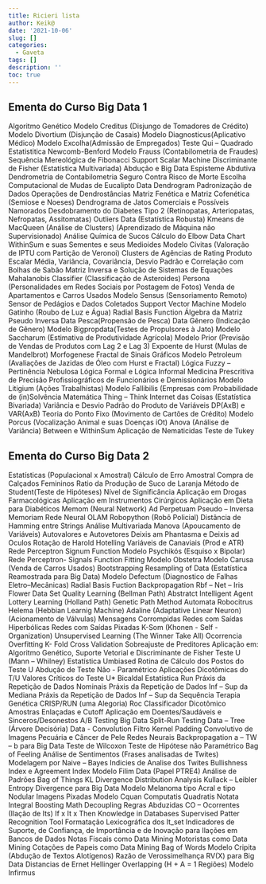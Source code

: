 ```yaml
---
title: Ricieri lista
author: Keik@
date: '2021-10-06'
slug: []
categories:
  - Gaveta
tags: []
description: ''
toc: true 
---
```


## Ementa do Curso Big Data 1
Algoritmo Genético
Modelo Creditus (Disjungo de Tomadores de Crédito)
Modelo Divortium (Disjunção de Casais)
Modelo Diagnosticus(Aplicativo Médico)
Modelo Excolha(Admissão de Empregados)
Teste Qui – Quadrado
Estatistitica Newcomb-Benford
Modelo Frauss (Contabilometria de Fraudes)
Sequência Mereológica de Fibonacci
Support Scalar Machine
Discriminante de Fisher (Estatística Multivariada)
Abdução e Big Data
Espisteme Abdutiva
Dendrometria de Contabilometria
Seguro Contra Risco de Morte
Escolha Computacional de Mudas de Eucalipto
Data Dendrogram
Padronização de Dados
Operações de Dendrostâncias
Matriz Fenética e Matriz Cofenética (Semiose e Noeses)
Dendrograma de Jatos Comerciais e Possíveis Namorados
Desdobramento do Diabetes Tipo 2 (Retinopatas, Arteriopatas, Nefropatas, Assitomatas)
Outliers Data (Estatística Robusta)
Kmeans de MacQueen (Análise de Clusters)
(Aprendizado de Máquina não Supervisionado)
Análise Química de Sucos
Cálculo do Elbow Data Chart
WithinSum e suas Sementes e seus Medioides
Modelo Civitas (Valoração de IPTU com Partição de Veronoi)
Clusters de Agências de Rating
Produto Escalar
Média, Variância, Covariância, Desvio Padrão e
Correlação com Bolhas de Sabão
Matriz Inversa e Solução de Sistemas de Equações
Mahalanobis Classifier (Classificação de Asteroides)
Persona
(Personalidades em Redes Sociais por Postagem de Fotos)
Venda de Apartamentos e Carros Usados
Modelo Sensus (Sensoriamento Remoto)
Sensor de Pedágios e Dados Coletados
Support Vector Machine
Modelo Gatinho (Roubo de Luz e Água)
Radial Basis Function
Álgebra da Matriz Pseudo Inversa
Data Pesca(Propensão de Pesca)
Data Gênero (Indicação de Gênero)
Modelo Bigpropdata(Testes de Propulsores à Jato)
Modelo Saccharum (Estimativa de Produtividade Agrícola)
Modelo Prior (Previsão de Vendas de Produtos com Lag 2 e Lag 3)
Expoente de Hurst (Mulas de Mandelbrot)
Morfogenese Fractal de Sinais Gráficos
Modelo Petroleum (Avaliações de Jazidas de Óleo com Hurst e Fractal)
Lógica Fuzzy – Pertinência Nebulosa
Lógica Formal e Lógica Informal
Medicina Prescritiva de Precisão
Profissiográficos de Funcionários e Demissionários
Modelo Litigium (Ações Trabalhistas)
Modelo Fallibilis (Empresas com Probabilidade de (in)Solvência
Matemática Thing – Think
Internet das Coisas (Estatística Bivariada)
Variância e Desvio Padrão do Produto de Variáveis
DP(AxB) e VAR(AxB)
Teoria do Ponto Fixo (Movimento de Cartões de Crédito)
Modelo Porcus (Vocalização Animal e suas Doenças iOt)
Anova (Análise de Variância)
Between e WithinSum
Aplicação de Nematicidas
Teste de Tukey
​
## Ementa do Curso Big Data 2
Estatísticas (Populacional x Amostral)
Cálculo de Erro Amostral
Compra de Calçados Femininos
Ratio da Produção de Suco de Laranja
Método de Student(Teste de Hipóteses)
Nível de Significância
Aplicação em Drogas Farmacológicas
Aplicação em Instrumentos Cirúrgicos
Aplicação em Dieta para Diabéticos
Memom (Neural Network)
Ad Perpetuam Pseudo – Inversa Memoriam
Rede Neural OLAM
Robopython (Robô Policial)
Distância de Hamming entre Strings
Análise Multivariada
Manova (Apoucamento de Variáveis)
Autovalores e Autovetores
Deixis am Phantasma e Deixis ad Oculos
Rotação de Harold Hotelling
Variáveis de Canaviais (Prod e ATR)
Rede Perceptron
Signum Function
Modelo Psychikós (Esquiso x Bipolar)
Rede Perceptron- Signals
Function Fitting
Modelo Obstetra
Modelo Carusa (Venda de Carros Usados)
Bootstrapping
Resampling of Data (Estatística Reamostrada para Big Data)
Modelo Defectum (Diagnostico de Falhas Eletro–Mecânicas)
Radial Basis Fuction Backpropagation
Rbf – Net – Iris Flower Data Set
Quality Learning (Bellman Path)
Abstratct Intelligent Agent
Lottery Learning (Holland Path)
Genetic Path Method
Automata Robocitrus
Helema (Hebbian Learnig Machine)
Adaline (Adaptative Linear Neuron)
(Acionamento de Válvulas)
Mensagens Corrompidas
Redes com Saídas Hiperbólicas
Redes com Saídas Pixadas
K-Som (Khonen - Self - Organization)
Unsupervised Learning (The Winner Take All)
Ocorrencia Overfitting
K- Fold Cross Validation
Sobreajuste de Preditores
Aplicação em: Algoritmo Genético, Suporte Vetorial e Discriminante de Fisher
Teste U (Mann – Whilney)
Estatística Umbiased
Rotina de Cálculo dos Postos do Teste U
Abdução de Teste Não - Paramétrico
Aplicações Dicotômicas do T/U
Valores Críticos do Teste U* Bicaldal
Estatística Run
Práxis da Repetição de Dados Nominais
Práxis da Repetição de Dados Inf – Sup da Mediana
Práxis da Repetição de Dados Inf – Sup da Sequência
Terapia Genética CRISP/RUN (uma Alegoria)
Roc Classificador Dicotômico
Amostras Enlaçadas e Cutoff
Aplicação em Doentes/Saudáveis e Sinceros/Desonestos
A/B Testing
Big Data Split-Run Testing
Data – Tree (Árvore Decisória)
Data - Convolution
Filtro Kernel
Padding Convolutivo de Imagens
Pecuária e Câncer de Pele
Redes Neurais Backpropagation
a – TW – b para Big Data
Teste de Wilcoxon
Teste de Hipótese não Paramétrico
Bag of Feeling
Análise de Sentimentos (Frases analisadas de Twites)
Modelagem por Naive – Bayes
Indicies de Analise dos Twites
Bullishness Index e Agreement Index
Modelo Filim Data (Papel PTRE4)
Análise de Padrões
Bag of Things
KL Divergence Distribution Analysis
Kullack – Leibler Entropy Divergence para Big Data
Modelo Melanoma tipo Acral e tipo Nodular
Imagens Pixadas
Modelo Cquan
Computatis Quadratis Notata
Integral Boosting
Math Decoupling
Regras Abduzidas
CO – Ocorrentes (Ilação de Its)
If x It x Then
Knowledge in Databases
Supervised Patter Recognition Tool
Formatação Lexicográfica dos It_set
Indicadores de Suporte, de Confiança, de Importância e de Inovação para Ilações em Bancos de Dados
Notas Fiscais como Data Mining
Motoristas como Data Mining
Cotações de Papeis como Data Mining
Bag of Words
Modelo Cripita (Abdução de Textos Alotígenos)
Razão de Verossimelhança RV(X) para Big Data
Distancias de Ernet Hellinger
Overlapping (H + A = 1 Regiões)
Modelo Infirmus